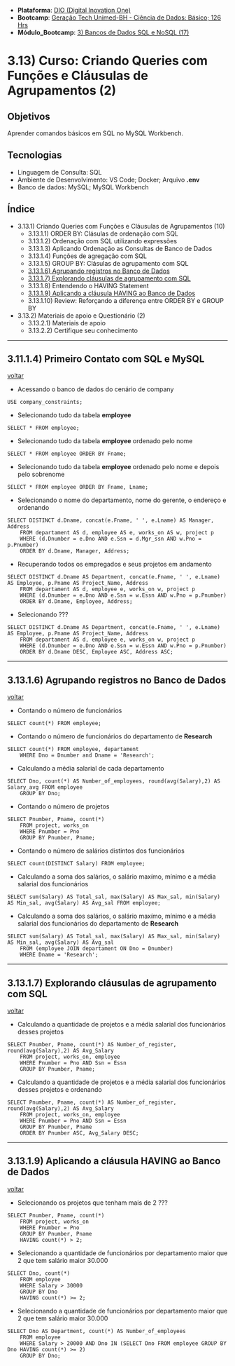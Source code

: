 * **Plataforma**: [DIO (Digital Inovation One)](/dio/)
* **Bootcamp**: [Geração Tech Unimed-BH - Ciência de Dados: Básico; 126 Hrs](/dio/dados_unimed_1/)
* **Módulo_Bootcamp**: [3) Bancos de Dados SQL e NoSQL (17)](/dio/dados_unimed_1/03-modulo_database/)

# 3.13) Curso: Criando Queries com Funções e Cláusulas de Agrupamentos (2)
## Objetivos
Aprender comandos básicos em SQL no MySQL Workbench.
## Tecnologias
* Linguagem de Consulta: SQL
* Ambiente de Desenvolvimento: VS Code; Docker; Arquivo **.env**
* Banco de dados: MySQL; MySQL Workbench

<a id="ancora"></a>
## Índice
* 3.13.1) Criando Queries com Funções e Cláusulas de Agrupamentos (10)
    * 3.13.1.1) ORDER BY: Clásulas de ordenação com SQL
    * 3.13.1.2) Ordenação com SQL utilizando expressões
    * 3.13.1.3) Aplicando Ordenação as Consultas de Banco de Dados
    * 3.13.1.4) Funções de agregação com SQL
    * 3.13.1.5) GROUP BY: Clásulas de agrupamento com SQL
    * [3.13.1.6) Agrupando registros no Banco de Dados](#ancora2)
    * [3.13.1.7) Explorando cláusulas de agrupamento com SQL](#ancora3)
    * 3.13.1.8) Entendendo o HAVING Statement
    * [3.13.1.9) Aplicando a cláusula HAVING ao Banco de Dados](#ancora4)
    * 3.13.1.10) Review: Reforçando a diferença entre ORDER BY e GROUP BY
* 3.13.2) Materiais de apoio e Questionário (2)
    * 3.13.2.1) Materiais de apoio
    * 3.13.2.2) Certifique seu conhecimento

----------------------------------------------------------------------------------------------
<a id="ancora1"></a>
## 3.11.1.4) Primeiro Contato com SQL e MySQL
[voltar](#ancora) 

* Acessando o banco de dados do cenário de company
```
USE company_constraints;
```
* Selecionando tudo da tabela **employee**
```
SELECT * FROM employee;
```
* Selecionando tudo da tabela **employee** ordenado pelo nome
```
SELECT * FROM employee ORDER BY Fname;
```
* Selecionando tudo da tabela **employee** ordenado pelo nome e depois pelo sobrenome
```
SELECT * FROM employee ORDER BY Fname, Lname;
```
* Selecionando o nome do departamento, nome do gerente, o endereço e ordenando
```
SELECT DISTINCT d.Dname, concat(e.Fname, ' ', e.Lname) AS Manager, Address
    FROM departament AS d, employee AS e, works_on AS w, project p
    WHERE (d.Dnumber = e.Dno AND e.Ssn = d.Mgr_ssn AND w.Pno = p.Pnumber)
    ORDER BY d.Dname, Manager, Address;
```
* Recuperando todos os empregados e seus projetos em andamento
```
SELECT DISTINCT d.Dname AS Department, concat(e.Fname, ' ', e.Lname) AS Employee, p.Pname AS Project_Name, Address
    FROM departament AS d, employee e, works_on w, project p
    WHERE (d.Dnumber = e.Dno AND e.Ssn = w.Essn AND w.Pno = p.Pnumber)
    ORDER BY d.Dname, Employee, Address;
```
* Selecionando ???
```
SELECT DISTINCT d.Dname AS Department, concat(e.Fname, ' ', e.Lname) AS Employee, p.Pname AS Project_Name, Address
    FROM departament AS d, employee e, works_on w, project p
    WHERE (d.Dnumber = e.Dno AND e.Ssn = w.Essn AND w.Pno = p.Pnumber)
    ORDER BY d.Dname DESC, Employee ASC, Address ASC;
```

----------------------------------------------------------------------------------------------
<a id="ancora2"></a>
## 3.13.1.6) Agrupando registros no Banco de Dados
[voltar](#ancora) 

* Contando o número de funcionários
```
SELECT count(*) FROM employee;
```
* Contando o número de funcionários do departamento de **Research**
```
SELECT count(*) FROM employee, departament
    WHERE Dno = Dnumber and Dname = 'Research';
```
* Calculando a média salarial de cada departamento
```
SELECT Dno, count(*) AS Number_of_employees, round(avg(Salary),2) AS Salary_avg FROM employee
    GROUP BY Dno;
```
* Contando o número de projetos
```
SELECT Pnumber, Pname, count(*)
    FROM project, works_on
    WHERE Pnumber = Pno
    GROUP BY Pnumber, Pname;
```
* Contando o número de salários distintos dos funcionários
```
SELECT count(DISTINCT Salary) FROM employee;
```
* Calculando a soma dos salários, o salário maxímo, mínimo e a média salarial dos funcionários
```
SELECT sum(Salary) AS Total_sal, max(Salary) AS Max_sal, min(Salary) AS Min_sal, avg(Salary) AS Avg_sal FROM employee;
```
* Calculando a soma dos salários, o salário maxímo, mínimo e a média salarial dos funcionários do departamento de **Research**
```
SELECT sum(Salary) AS Total_sal, max(Salary) AS Max_sal, min(Salary) AS Min_sal, avg(Salary) AS Avg_sal 
    FROM (employee JOIN departament ON Dno = Dnumber)
    WHERE Dname = 'Research';
```

----------------------------------------------------------------------------------------------
<a id="ancora3"></a>
## 3.13.1.7) Explorando cláusulas de agrupamento com SQL
[voltar](#ancora) 

* Calculando a quantidade de projetos e a média salarial dos funcionários desses projetos
```
SELECT Pnumber, Pname, count(*) AS Number_of_register, round(avg(Salary),2) AS Avg_Salary
    FROM project, works_on, employee
    WHERE Pnumber = Pno AND Ssn = Essn
    GROUP BY Pnumber, Pname;
```
* Calculando a quantidade de projetos e a média salarial dos funcionários desses projetos e ordenando
```
SELECT Pnumber, Pname, count(*) AS Number_of_register, round(avg(Salary),2) AS Avg_Salary
    FROM project, works_on, employee
    WHERE Pnumber = Pno AND Ssn = Essn
    GROUP BY Pnumber, Pname
    ORDER BY Pnumber ASC, Avg_Salary DESC;
```

----------------------------------------------------------------------------------------------
<a id="ancora4"></a>
## 3.13.1.9) Aplicando a cláusula HAVING ao Banco de Dados
[voltar](#ancora) 

* Selecionando os projetos que tenham mais de 2 ???
```
SELECT Pnumber, Pname, count(*)
    FROM project, works_on
    WHERE Pnumber = Pno
    GROUP BY Pnumber, Pname
    HAVING count(*) > 2;
```
* Selecionando a quantidade de funcionários por departamento maior que 2 que tem salário maior 30.000
```
SELECT Dno, count(*)
    FROM employee
    WHERE Salary > 30000
    GROUP BY Dno
    HAVING count(*) >= 2;
```
* Selecionando a quantidade de funcionários por departamento maior que 2 que tem salário maior 30.000
```
SELECT Dno AS Department, count(*) AS Number_of_employees
    FROM employee
    WHERE Salary > 20000 AND Dno IN (SELECT Dno FROM employee GROUP BY Dno HAVING count(*) >= 2)
    GROUP BY Dno;
```